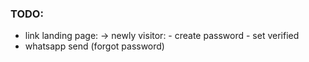### TODO:
- link landing page:
    -> newly visitor:
        - create password 
        - set verified
- whatsapp send (forgot password)